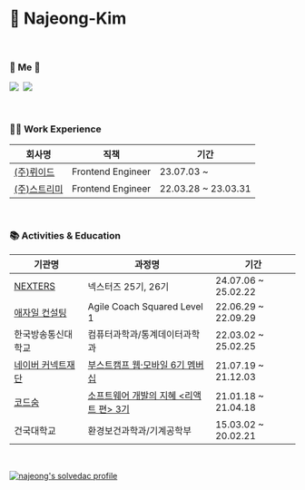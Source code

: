 <h1>🍌 Najeong-Kim</h1>

<br>

<h3> 🐣 Me 🐣 </h3>
<p>
  <a href="https://bananajeong.tistory.com/"><img src="https://img.shields.io/badge/Blog-11B48A?style=flat-square&logo=Vimeo&logoColor=white&link=https://bananajeong.tistory.com/"/></a>&nbsp
  <a href="mailto:atpeoe1023@gmail.com"><img src="https://img.shields.io/badge/Gmail-d14836?style=flat-square&logo=Gmail&logoColor=white&link=atpeoe1023@gmail.com"/></a>
</p>

<br>

<h3> 👩‍💻 Work Experience </h3>

|회사명|직책|기간|
|---|---|---|
|<a href="https://riiid.com/">(주)뤼이드</a>|Frontend Engineer|23.07.03 ~ |
|<a href="https://streami.co/">(주)스트리미</a>|Frontend Engineer|22.03.28 ~ 23.03.31|

<br>

<h3> 📚 Activities & Education </h3>

|기관명|과정명|기간|
|---|---|---|
|<a href="https://nexters.co.kr">NEXTERS</a>|넥스터즈 25기, 26기|24.07.06 ~ 25.02.22|
|<a href="https://www.ac2.kr">애자일 컨설팅</a>|Agile Coach Squared Level 1|22.06.29 ~ 22.09.29|
|한국방송통신대학교|컴퓨터과학과/통계데이터과학과|22.03.02 ~ 25.02.25|
|<a href="https://www.connect.or.kr/">네이버 커넥트재단</a>|<a href="https://boostcamp.connect.or.kr/program_wm.html">부스트캠프 웹·모바일 6기 멤버십</a>|21.07.19 ~ 21.12.03|
|<a href="https://www.codesoom.com/">코드숨</a>|<a href="https://www.codesoom.com/courses/react">소프트웨어 개발의 지혜 <리액트 편> 3기</a>|21.01.18 ~ 21.04.18|
|건국대학교|환경보건과학과/기계공학부|15.03.02 ~ 20.02.21|

<br>

[![najeong's solvedac profile](http://mazassumnida.wtf/api/v2/generate_badge?boj=mecd)](https://solved.ac/profile/mecd)

<br>

<!-- <p>
  <img src="https://github-readme-stats.vercel.app/api?username=Najeong-Kim&show_icons=true&theme=flag-india&count_private=true"/>
</p>

<br>

[![Top Langs](https://github-readme-stats.vercel.app/api/top-langs/?username=anuraghazra&layout=compact)](https://github.com/Najeong-Kim/Najeong-Kim)

<br>

<p>
  <a href="https://hits.seeyoufarm.com"><img src="https://hits.seeyoufarm.com/api/count/incr/badge.svg?url=https://github.com/Najeong-Kim/hit-counter&count_bg=%23FFB100&title_bg=%23555555&icon=&icon_color=%23E7E7E7&title=hits&edge_flat=false"/></a>
</p> -->

